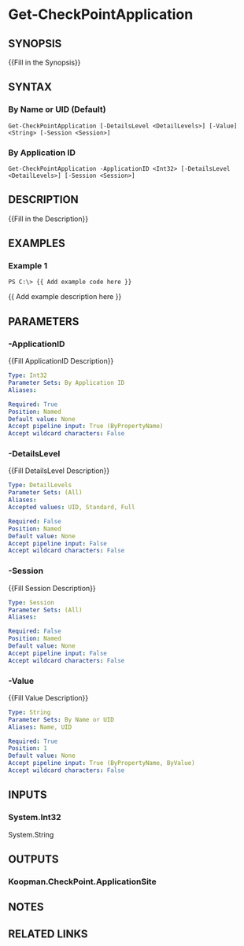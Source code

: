 # Get-CheckPointApplication

## SYNOPSIS
{{Fill in the Synopsis}}

## SYNTAX

### By Name or UID (Default)
```
Get-CheckPointApplication [-DetailsLevel <DetailLevels>] [-Value] <String> [-Session <Session>]
```

### By Application ID
```
Get-CheckPointApplication -ApplicationID <Int32> [-DetailsLevel <DetailLevels>] [-Session <Session>]
```

## DESCRIPTION
{{Fill in the Description}}

## EXAMPLES

### Example 1
```
PS C:\> {{ Add example code here }}
```

{{ Add example description here }}

## PARAMETERS

### -ApplicationID
{{Fill ApplicationID Description}}

```yaml
Type: Int32
Parameter Sets: By Application ID
Aliases: 

Required: True
Position: Named
Default value: None
Accept pipeline input: True (ByPropertyName)
Accept wildcard characters: False
```

### -DetailsLevel
{{Fill DetailsLevel Description}}

```yaml
Type: DetailLevels
Parameter Sets: (All)
Aliases: 
Accepted values: UID, Standard, Full

Required: False
Position: Named
Default value: None
Accept pipeline input: False
Accept wildcard characters: False
```

### -Session
{{Fill Session Description}}

```yaml
Type: Session
Parameter Sets: (All)
Aliases: 

Required: False
Position: Named
Default value: None
Accept pipeline input: False
Accept wildcard characters: False
```

### -Value
{{Fill Value Description}}

```yaml
Type: String
Parameter Sets: By Name or UID
Aliases: Name, UID

Required: True
Position: 1
Default value: None
Accept pipeline input: True (ByPropertyName, ByValue)
Accept wildcard characters: False
```

## INPUTS

### System.Int32
System.String


## OUTPUTS

### Koopman.CheckPoint.ApplicationSite


## NOTES

## RELATED LINKS

